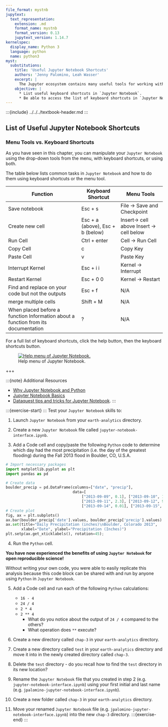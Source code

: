 ```yaml
---
file_format: mystnb
jupytext:
  text_representation:
    extension: .md
    format_name: mystnb
    format_version: 0.13
    jupytext_version: 1.14.7
kernelspec:
  display_name: Python 3
  language: python
  name: python3
myst:
  substitutions:
    title: 'Useful Jupyter Notebook Shortcuts'
    authors: 'Jenny Palomino, Leah Wasser'
    excerpt: |
      The Jupyter ecosystem contains many useful tools for working with Python including Jupyter Notebook, an interactive coding environment. Learn useful shortcuts in Jupyter Notebook that can help you complete your tasks quickly and efficiently.
    objective: | 
      * List useful keyboard shortcuts in `Jupyter Notebook`.
      * Be able to access the list of keyboard shortcuts in `Jupyter Notebook`. 
---
```


:::{include} ../../../textbook-header.md
:::

## List of Useful Jupyter Notebook Shortcuts

### Menu Tools vs. Keyboard Shortcuts

As you have seen in this chapter, you can manipulate your `Jupyter Notebook` using the drop-down tools from the menu, with keyboard shortcuts, or using both. 

The table below lists common tasks in `Jupyter Notebook` and how to do them using keyboard shortcuts or the menu tool. 


Function  | Keyboard Shortcut | Menu Tools
--- | --- | ---
Save notebook  | Esc + s | File → Save and Checkpoint
Create new cell| Esc + a (above), Esc + b (below) | Insert→ cell above Insert → cell below 
Run Cell  | Ctrl + enter| Cell → Run Cell 
Copy Cell | c  | Copy Key
Paste Cell | v | Paste Key
Interrupt Kernel| Esc + i i | Kernel → Interrupt 
Restart Kernel | Esc + 0 0 | Kernel → Restart
Find and replace on your code but not the outputs | Esc + f | N/A
merge multiple cells| Shift + M| N/A
When placed before a function Information about a function from its documentation| ? | N/A

For a full list of keyboard shortcuts, click the help button, then the keyboard shortcuts button.  

<figure>
 <a href="{{ site.url }}/images/courses/earth-analytics/python-interface/help-jupyter.png">
 <img src="{{ site.url }}/images/courses/earth-analytics/python-interface/help-jupyter.png" alt= "Help menu of Jupyter Notebook."></a>
 <figcaption> Help menu of Jupyter Notebook. 
 </figcaption>
</figure>

+++

:::{note} Additional Resources

* <a href="https://unidata.github.io/python-training/python/intro-to-python/" target="_blank">Why Jupyter Notebook and Python</a>
* <a href="https://jupyter-notebook.readthedocs.io/en/stable/examples/Notebook/Notebook%20Basics.html" target="_blank">Jupyter Notebook Basics</a>
* <a href="https://www.dataquest.io/blog/jupyter-notebook-tips-tricks-shortcuts/" target = "_blank">Dataquest tips and tricks for Jupyter Notebook</a>. 
:::



:::{exercise-start}
:::
Test your `Jupyter Notebook` skills to:

1. Launch `Jupyter Notebook` from your `earth-analytics` directory.

2. Create a new `Jupyter Notebook` file called `jupyter-notebook-interface.ipynb`.

3. Add a Code cell and copy/paste the following `Python` code to determine which day had the most precipitation (i.e. the day of the greatest flooding) during the Fall 2013 flood in Boulder, CO, U.S.A. 

```python
# Import necessary packages
import matplotlib.pyplot as plt
import pandas as pd

# Create data
boulder_precip = pd.DataFrame(columns=["date", "precip"], 
                              data=[
                                  ["2013-09-09", 0.1], ["2013-09-10", 1.0], 
                                  ["2013-09-11", 2.3], ["2013-09-12", 9.8], ["2013-09-13", 1.9],
                                  ["2013-09-14", 0.01], ["2013-09-15", 1.4], ["2013-09-16", 0.4]])      
# Create plot
fig, ax = plt.subplots()
ax.bar(boulder_precip['date'].values, boulder_precip['precip'].values)
ax.set(title="Daily Precipitation (inches)\nBoulder, Colorado 2013", 
       xlabel="Date", ylabel="Precipitation (Inches)")
plt.setp(ax.get_xticklabels(), rotation=45);
```
4. Run the `Python` cell. 

**You have now experienced the benefits of using `Jupyter Notebook` for open reproducible science!**  

Without writing your own code, you were able to easily replicate this analysis because this code block can be shared with and run by anyone using `Python` in `Jupyter Notebook`. 

5. Add a Code cell and run each of the following `Python` calculations:
    * `16 - 4`
    * `24 / 4`
    * `2 * 4`
    * `2 ** 4`
        * What do you notice about the output of `24 / 4` compared to the others? 
        * What operation does `**` execute?

6. Create a new directory called `chap-3` in your `earth-analytics` directory. 

7. Create a new directory called `test` in your `earth-analytics` directory and move it into in the newly created directory called `chap-3`.

8. Delete the `test` directory - do you recall how to find the `test` directory in its new location? 

9. Rename the `Jupyter Notebook` file that you created in step 2 (e.g. `jupyter-notebook-interface.ipynb`) using your first initial and last name (e.g. `jpalomino-jupyter-notebook-interface.ipynb`). 

10. Create a new folder called `chap-3` in your `earth-analytics` directory. 

11. Move your renamed `Jupyter Notebook` file (e.g. `jpalomino-jupyter-notebook-interface.ipynb`) into the new `chap-3` directory. 
:::{exercise-end}
:::